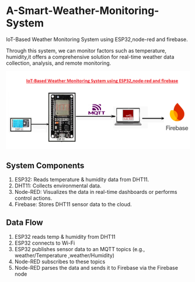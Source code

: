 # A-Smart-Weather-Monitoring-System

 IoT-Based Weather Monitoring System using ESP32,node-red and firebase.
 
 Through this system, we can monitor factors such as temperature, humidity,it offers a comprehensive solution for real-time weather data collection, analysis, and remote monitoring.

 ![System Diagram](images/iot.png)


## System Components
1. ESP32: Reads temperature & humidity data from DHT11.
2. DHT11: Collects environmental data.
3. Node-RED: Visualizes the data in real-time dashboards or performs control actions.
4. Firebase: Stores DHT11 sensor data to the cloud.


## Data Flow
1. ESP32 reads temp & humidity from DHT11
2. ESP32 connects to Wi-Fi
3. ESP32 publishes sensor data to an MQTT topics (e.g., weather/Temperature ,weather/Humidity)
4. Node-RED subscribes to these topics
5. Node-RED parses the data and sends it to Firebase via the Firebase node



